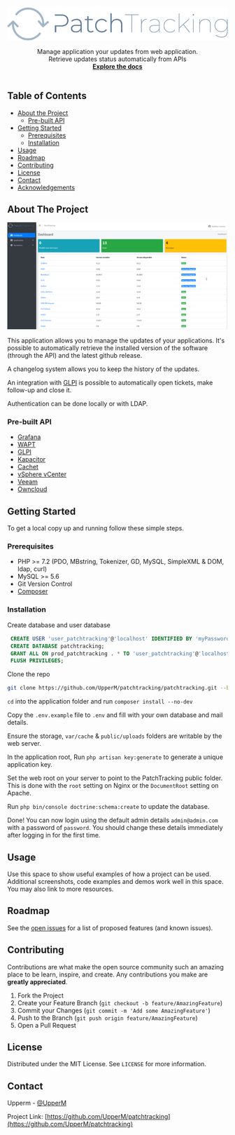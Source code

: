 <!--
*** Thanks for checking out this README Template. If you have a suggestion that would
*** make this better, please fork the repo and create a pull request or simply open
*** an issue with the tag "enhancement".
*** Thanks again! Now go create something AMAZING! :D
***
***
***
*** To avoid retyping too much info. Do a search and replace for the following:
*** github_username, repo, twitter_handle, email
-->





<!-- PROJECT SHIELDS -->
<!--
*** I'm using markdown "reference style" links for readability.
*** Reference links are enclosed in brackets [ ] instead of parentheses ( ).
*** See the bottom of this document for the declaration of the reference variables
*** for contributors-url, forks-url, etc. This is an optional, concise syntax you may use.
*** https://www.markdownguide.org/basic-syntax/#reference-style-links
-->

<!-- PROJECT LOGO -->
<br />
<p align="center">
  <a href="https://github.com/UpperM/patchtracking">
    <img src="https://github.com/UpperM/patchtracking/blob/master/public/assets/img/PatchTracking-logo-text.png" alt="Logo">
  </a>


  <p align="center">
    Manage application your updates from web application.<br>
    Retrieve updates status automatically from APIs
    <br />
    <a href="https://github.com/UpperM/patchtracking"><strong>Explore the docs </strong></a>
    <br />
    <br />
  </p>
</p>



<!-- TABLE OF CONTENTS -->
## Table of Contents

* [About the Project](#about-the-project)
  * [Pre-built API](#pre-built-api)
* [Getting Started](#getting-started)
  * [Prerequisites](#prerequisites)
  * [Installation](#installation)
* [Usage](#usage)
* [Roadmap](#roadmap)
* [Contributing](#contributing)
* [License](#license)
* [Contact](#contact)
* [Acknowledgements](#acknowledgements)



<!-- ABOUT THE PROJECT -->
## About The Project
<img src="https://github.com/UpperM/patchtracking/blob/master/screenshot.png" alt="Logo">

This application allows you to manage the updates of your applications. It's possible to automatically retrieve the installed version of the software (through the API) and the latest github release.

A changelog system allows you to keep the history of the updates. 

An integration with [GLPI](https://github.com/glpi-project/glpi) is possible to automatically open tickets, make follow-up and close it.

Authentication can be done locally or with LDAP.

### Pre-built API 

* [Grafana](https://grafana.com/)
* [WAPT](https://github.com/tranquilit/WAPT)
* [GLPI](https://github.com/glpi-project/glpi)
* [Kapacitor](https://github.com/influxdata/kapacitor)
* [Cachet](https://github.com/CachetHQ/Cachet/)
* [vSphere vCenter](https://www.vmware.com/products/vcenter-server.html)
* [Veeam](https://www.veeam.com/fr)
* [Owncloud](https://owncloud.org/)


<!-- GETTING STARTED -->
## Getting Started

To get a local copy up and running follow these simple steps.

### Prerequisites

* PHP >= 7.2 (PDO, MBstring, Tokenizer, GD, MySQL, SimpleXML & DOM, ldap, curl)
* MySQL >= 5.6
* Git Version Control
* [Composer](https://getcomposer.org/)



### Installation

Create database and user database

```sql
 CREATE USER 'user_patchtracking'@'localhost' IDENTIFIED BY 'myPassword';
 CREATE DATABASE patchtracking;
 GRANT ALL ON prod_patchtracking . * TO 'user_patchtracking'@'localhost';
 FLUSH PRIVILEGES;
 ```

Clone the repo
```sh
git clone https://github.com/UpperM/patchtracking/patchtracking.git --branch release --single-branch
```

``cd`` into the application folder and run ``composer install --no-dev``

Copy the ``.env.example`` file to ``.env`` and fill with your own database and mail details.

Ensure the storage, ``var/cache`` & ``public/uploads`` folders are writable by the web server.

In the application root, Run ``php artisan key:generate`` to generate a unique application key.

Set the web root on your server to point to the PatchTracking public folder. This is done with the ``root`` setting on Nginx or the ``DocumentRoot`` setting on Apache.

Run ``php bin/console doctrine:schema:create`` to update the database.

Done! You can now login using the default admin details ``admin@admin.com`` with a password of ``password``. You should change these details immediately after logging in for the first time.


<!-- USAGE EXAMPLES -->
## Usage

Use this space to show useful examples of how a project can be used. Additional screenshots, code examples and demos work well in this space. You may also link to more resources.

<!-- ROADMAP -->
## Roadmap

See the [open issues](https://github.com/UpperM/patchtracking/issues) for a list of proposed features (and known issues).



<!-- CONTRIBUTING -->
## Contributing

Contributions are what make the open source community such an amazing place to be learn, inspire, and create. Any contributions you make are **greatly appreciated**.

1. Fork the Project
2. Create your Feature Branch (`git checkout -b feature/AmazingFeature`)
3. Commit your Changes (`git commit -m 'Add some AmazingFeature'`)
4. Push to the Branch (`git push origin feature/AmazingFeature`)
5. Open a Pull Request



<!-- LICENSE -->
## License

Distributed under the MIT License. See `LICENSE` for more information.



<!-- CONTACT -->
## Contact

Upperm - [@UpperM](https://twitter.com/uppperm)

Project Link: [https://github.com/UpperM/patchtracking](https://github.com/UpperM/patchtracking)

<!-- MARKDOWN LINKS & IMAGES -->
<!-- https://www.markdownguide.org/basic-syntax/#reference-style-links -->
[contributors-url]: https://github.com/UpperM/patchtracking/graphs/contributors
[stars-url]: https://github.com/UpperM/patchtracking/stargazers
[issues-shield]: https://img.shields.io/github/issues/UpperM/patchtracking.svg?style=flat-square
[issues-url]: https://github.com/UpperM/patchtracking/issues
[license-shield]: https://img.shields.io/github/license/UpperM/patchtracking.svg?style=flat-square
[license-url]: https://github.com/UpperM/patchtracking/blob/master/LICENSE.txt
[linkedin-shield]: https://img.shields.io/badge/-LinkedIn-black.svg?style=flat-square&logo=linkedin&colorB=555
[linkedin-url]: https://linkedin.com/in/othneildrew
[product-screenshot]: https://puu.sh/Gi0vu/78e1690d4c.png

